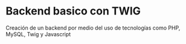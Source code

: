 # Backend basico con TWIG
 Creación de un backend por medio del uso de tecnologías como PHP, MySQL, Twig y Javascript
